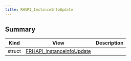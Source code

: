 ```yaml
---
title: RHAPI_InstanceInfoUpdate
---
```


## Summary
| Kind | View | Description |
|------|------|-------------|
|struct|[FRHAPI_InstanceInfoUpdate](/unreal-plugins/all/structfrhapi__instanceinfoupdate/#structFRHAPI__InstanceInfoUpdate)||
